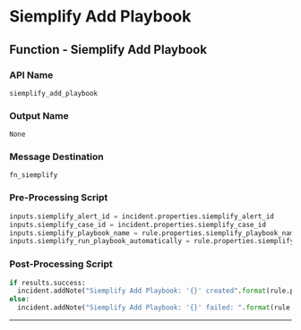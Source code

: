 <!--
    DO NOT MANUALLY EDIT THIS FILE
    THIS FILE IS AUTOMATICALLY GENERATED WITH resilient-sdk codegen
-->

# Siemplify Add Playbook

## Function - Siemplify Add Playbook

### API Name
`siemplify_add_playbook`

### Output Name
`None`

### Message Destination
`fn_siemplify`

### Pre-Processing Script
```python
inputs.siemplify_alert_id = incident.properties.siemplify_alert_id
inputs.siemplify_case_id = incident.properties.siemplify_case_id
inputs.siemplify_playbook_name = rule.properties.siemplify_playbook_name
inputs.siemplify_run_playbook_automatically = rule.properties.siemplify_run_playbook_automatically
```

### Post-Processing Script
```python
if results.success:
  incident.addNote("Siemplify Add Playbook: '{}' created".format(rule.properties.siemplify_playbook_name))
else:
  incident.addNote("Siemplify Add Playbook: '{}' failed: ".format(rule.properties.siemplify_playbook_name, results.reason))
```

---

